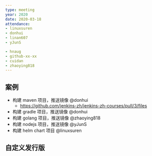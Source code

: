 ```yaml
---
type: meeting
year: 2020
date: 2020-03-18
attendance:
- linuxsuren
- donhui
- linan607
- yJunS

- hnaug
- github-xx-xx
- cuidan
- zhaoying818
---
```


## 案例
* 构建 maven 项目，推送镜像 @donhui
    * https://github.com/jenkins-zh/jenkins-zh-courses/pull/3/files
* 构建 gradle 项目，推送镜像 @donhui
* 构建 golang 项目，推送镜像 @zhaoying818
* 构建 nodejs 项目，推送镜像 @yJunS
* 构建 helm chart 项目 @linuxsuren

## 自定义发行版
